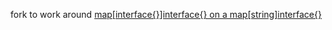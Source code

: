 fork to work around [map[interface{}]interface{} on a map[string]interface{} ](https://github.com/go-yaml/yaml/issues/139)